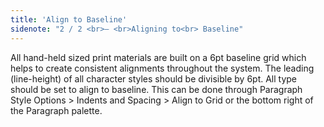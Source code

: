 ```yaml
---
title: 'Align to Baseline'
sidenote: "2 / 2 <br>— <br>Aligning to<br> Baseline"
---
```


All hand-held sized print materials are built on a 6pt baseline grid which helps to create consistent alignments throughout the system. The leading (line-height) of all character styles should be divisible by 6pt. All type should be set to align to baseline. This can be done through Paragraph Style Options > Indents and Spacing > Align to Grid or the bottom right of the Paragraph palette.
